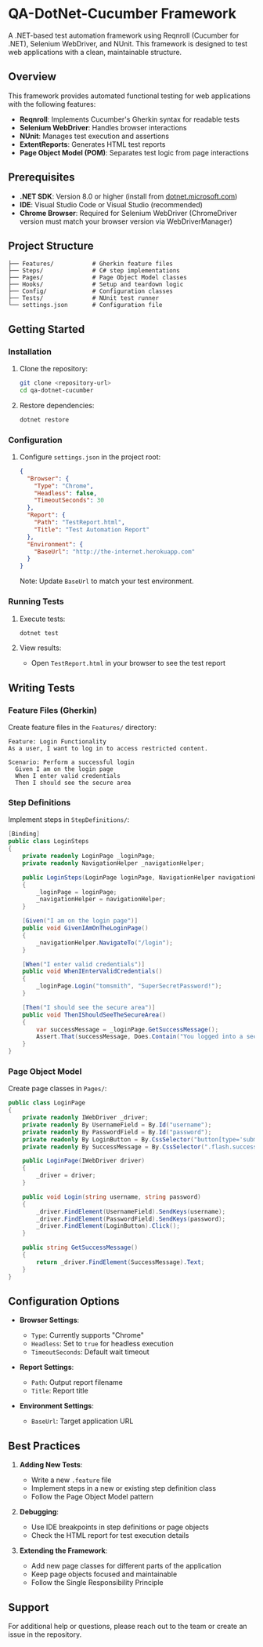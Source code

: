 # QA-DotNet-Cucumber Framework

A .NET-based test automation framework using Reqnroll (Cucumber for .NET), Selenium WebDriver, and NUnit. This framework
is designed to test web applications with a clean, maintainable structure.

## Overview

This framework provides automated functional testing for web applications with the following features:

- **Reqnroll**: Implements Cucumber's Gherkin syntax for readable tests
- **Selenium WebDriver**: Handles browser interactions
- **NUnit**: Manages test execution and assertions
- **ExtentReports**: Generates HTML test reports
- **Page Object Model (POM)**: Separates test logic from page interactions

## Prerequisites

- **.NET SDK**: Version 8.0 or higher (install from [dotnet.microsoft.com](https://dotnet.microsoft.com))
- **IDE**: Visual Studio Code or Visual Studio (recommended)
- **Chrome Browser**: Required for Selenium WebDriver (ChromeDriver version must match your browser version via
  WebDriverManager)

## Project Structure

```
├── Features/           # Gherkin feature files
├── Steps/              # C# step implementations
├── Pages/              # Page Object Model classes
├── Hooks/              # Setup and teardown logic
├── Config/             # Configuration classes
├── Tests/              # NUnit test runner
└── settings.json       # Configuration file
```

## Getting Started

### Installation

1. Clone the repository:
   ```bash
   git clone <repository-url>
   cd qa-dotnet-cucumber
   ```

2. Restore dependencies:
   ```bash
   dotnet restore
   ```

### Configuration

1. Configure `settings.json` in the project root:
   ```json
   {
     "Browser": {
       "Type": "Chrome",
       "Headless": false,
       "TimeoutSeconds": 30
     },
     "Report": {
       "Path": "TestReport.html",
       "Title": "Test Automation Report"
     },
     "Environment": {
       "BaseUrl": "http://the-internet.herokuapp.com" 
     }
   }
   ```
   Note: Update `BaseUrl` to match your test environment.

### Running Tests

1. Execute tests:
   ```bash
   dotnet test
   ```

2. View results:
    - Open `TestReport.html` in your browser to see the test report

## Writing Tests

### Feature Files (Gherkin)

Create feature files in the `Features/` directory:

```gherkin
Feature: Login Functionality
As a user, I want to log in to access restricted content.

Scenario: Perform a successful login
  Given I am on the login page
  When I enter valid credentials
  Then I should see the secure area
```

### Step Definitions

Implement steps in `StepDefinitions/`:

```csharp
[Binding]
public class LoginSteps
{
    private readonly LoginPage _loginPage;
    private readonly NavigationHelper _navigationHelper;

    public LoginSteps(LoginPage loginPage, NavigationHelper navigationHelper)
    {
        _loginPage = loginPage;
        _navigationHelper = navigationHelper;
    }

    [Given("I am on the login page")]
    public void GivenIAmOnTheLoginPage()
    {
        _navigationHelper.NavigateTo("/login");
    }

    [When("I enter valid credentials")]
    public void WhenIEnterValidCredentials()
    {
        _loginPage.Login("tomsmith", "SuperSecretPassword!");
    }

    [Then("I should see the secure area")]
    public void ThenIShouldSeeTheSecureArea()
    {
        var successMessage = _loginPage.GetSuccessMessage();
        Assert.That(successMessage, Does.Contain("You logged into a secure area!"));
    }
}
```

### Page Object Model

Create page classes in `Pages/`:

```csharp
public class LoginPage
{
    private readonly IWebDriver _driver;
    private readonly By UsernameField = By.Id("username");
    private readonly By PasswordField = By.Id("password");
    private readonly By LoginButton = By.CssSelector("button[type='submit']");
    private readonly By SuccessMessage = By.CssSelector(".flash.success");

    public LoginPage(IWebDriver driver)
    {
        _driver = driver;
    }

    public void Login(string username, string password)
    {
        _driver.FindElement(UsernameField).SendKeys(username);
        _driver.FindElement(PasswordField).SendKeys(password);
        _driver.FindElement(LoginButton).Click();
    }

    public string GetSuccessMessage()
    {
        return _driver.FindElement(SuccessMessage).Text;
    }
}
```

## Configuration Options

- **Browser Settings**:
    - `Type`: Currently supports "Chrome"
    - `Headless`: Set to `true` for headless execution
    - `TimeoutSeconds`: Default wait timeout

- **Report Settings**:
    - `Path`: Output report filename
    - `Title`: Report title

- **Environment Settings**:
    - `BaseUrl`: Target application URL

## Best Practices

1. **Adding New Tests**:
    - Write a new `.feature` file
    - Implement steps in a new or existing step definition class
    - Follow the Page Object Model pattern

2. **Debugging**:
    - Use IDE breakpoints in step definitions or page objects
    - Check the HTML report for test execution details

3. **Extending the Framework**:
    - Add new page classes for different parts of the application
    - Keep page objects focused and maintainable
    - Follow the Single Responsibility Principle

## Support

For additional help or questions, please reach out to the team or create an issue in the repository.